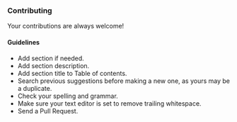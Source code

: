 ### Contributing
Your contributions are always welcome!

#### Guidelines

- Add section if needed.
- Add section description.
- Add section title to Table of contents.
- Search previous suggestions before making a new one, as yours may be a duplicate.
- Check your spelling and grammar.
- Make sure your text editor is set to remove trailing whitespace.
- Send a Pull Request.
